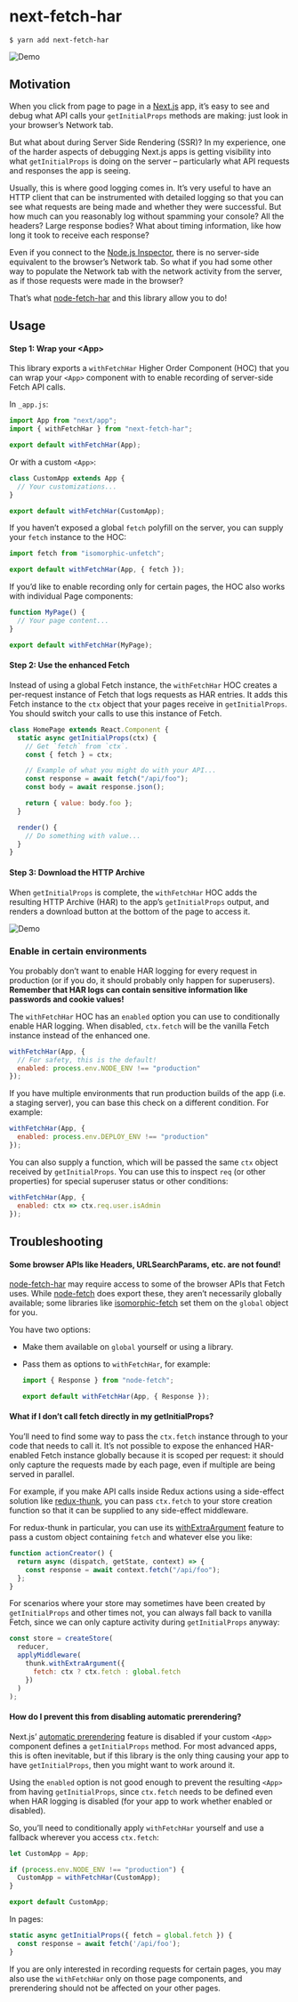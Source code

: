 # next-fetch-har

```console
$ yarn add next-fetch-har
```

![Demo](./demo.gif)

## Motivation

When you click from page to page in a [Next.js](https://nextjs.org/) app, it’s
easy to see and debug what API calls your `getInitialProps` methods are making:
just look in your browser’s Network tab.

But what about during Server Side Rendering (SSR)? In my experience, one of the
harder aspects of debugging Next.js apps is getting visibility into what
`getInitialProps` is doing on the server – particularly what API requests and
responses the app is seeing.

Usually, this is where good logging comes in. It’s very useful to have an HTTP
client that can be instrumented with detailed logging so that you can see what
requests are being made and whether they were successful. But how much can you
reasonably log without spamming your console? All the headers? Large response
bodies? What about timing information, like how long it took to receive each
response?

Even if you connect to the [Node.js Inspector](https://nodejs.org/en/docs/guides/debugging-getting-started/),
there is no server-side equivalent to the browser’s Network tab. So what if you
had some other way to populate the Network tab with the network activity from
the server, as if those requests were made in the browser?

That’s what [node-fetch-har](https://github.com/exogen/node-fetch-har) and this
library allow you to do!

## Usage

#### Step 1: Wrap your &lt;App&gt;

This library exports a `withFetchHar` Higher Order Component (HOC) that you can
wrap your `<App>` component with to enable recording of server-side Fetch API
calls.

In `_app.js`:

```js
import App from "next/app";
import { withFetchHar } from "next-fetch-har";

export default withFetchHar(App);
```

Or with a custom `<App>`:

```js
class CustomApp extends App {
  // Your customizations...
}

export default withFetchHar(CustomApp);
```

If you haven’t exposed a global `fetch` polyfill on the server, you can supply
your `fetch` instance to the HOC:

```js
import fetch from "isomorphic-unfetch";

export default withFetchHar(App, { fetch });
```

If you’d like to enable recording only for certain pages, the HOC also works
with individual Page components:

```js
function MyPage() {
  // Your page content...
}

export default withFetchHar(MyPage);
```

#### Step 2: Use the enhanced Fetch

Instead of using a global Fetch instance, the `withFetchHar` HOC creates a
per-request instance of Fetch that logs requests as HAR entries. It adds this
Fetch instance to the `ctx` object that your pages receive in `getInitialProps`.
You should switch your calls to use this instance of Fetch.

```js
class HomePage extends React.Component {
  static async getInitialProps(ctx) {
    // Get `fetch` from `ctx`.
    const { fetch } = ctx;

    // Example of what you might do with your API...
    const response = await fetch("/api/foo");
    const body = await response.json();

    return { value: body.foo };
  }

  render() {
    // Do something with value...
  }
}
```

#### Step 3: Download the HTTP Archive

When `getInitialProps` is complete, the `withFetchHar` HOC adds the resulting
HTTP Archive (HAR) to the app’s `getInitialProps` output, and renders a download
button at the bottom of the page to access it.

![Demo](./demo.gif)

### Enable in certain environments

You probably don’t want to enable HAR logging for every request in production
(or if you do, it should probably only happen for superusers). **Remember that
HAR logs can contain sensitive information like passwords and cookie values!**

The `withFetchHar` HOC has an `enabled` option you can use to conditionally
enable HAR logging. When disabled, `ctx.fetch` will be the vanilla Fetch
instance instead of the enhanced one.

```js
withFetchHar(App, {
  // For safety, this is the default!
  enabled: process.env.NODE_ENV !== "production"
});
```

If you have multiple environments that run production builds of the app (i.e.
a staging server), you can base this check on a different condition. For
example:

```js
withFetchHar(App, {
  enabled: process.env.DEPLOY_ENV !== "production"
});
```

You can also supply a function, which will be passed the same `ctx` object
received by `getInitialProps`. You can use this to inspect `req` (or other
properties) for special superuser status or other conditions:

```js
withFetchHar(App, {
  enabled: ctx => ctx.req.user.isAdmin
});
```

## Troubleshooting

#### Some browser APIs like Headers, URLSearchParams, etc. are not found!

[node-fetch-har](https://github.com/exogen/node-fetch-har) may require access to
some of the browser APIs that Fetch uses. While [node-fetch](https://github.com/bitinn/node-fetch)
does export these, they aren’t necessarily globally available; some libraries
like [isomorphic-fetch](https://github.com/matthew-andrews/isomorphic-fetch) set
them on the `global` object for you.

You have two options:

- Make them available on `global` yourself or using a library.
- Pass them as options to `withFetchHar`, for example:

  ```js
  import { Response } from "node-fetch";

  export default withFetchHar(App, { Response });
  ```

#### What if I don’t call fetch directly in my getInitialProps?

You’ll need to find some way to pass the `ctx.fetch` instance through to your
code that needs to call it. It’s not possible to expose the enhanced HAR-enabled
Fetch instance globally because it is scoped per request: it should only capture
the requests made by each page, even if multiple are being served in parallel.

For example, if you make API calls inside Redux actions using a side-effect
solution like [redux-thunk](https://github.com/reduxjs/redux-thunk), you can
pass `ctx.fetch` to your store creation function so that it can be supplied to
any side-effect middleware.

For redux-thunk in particular, you can use its [withExtraArgument](https://github.com/reduxjs/redux-thunk#injecting-a-custom-argument)
feature to pass a custom object containing `fetch` and whatever else you like:

```js
function actionCreator() {
  return async (dispatch, getState, context) => {
    const response = await context.fetch("/api/foo");
  };
}
```

For scenarios where your store may sometimes have been created by `getInitialProps`
and other times not, you can always fall back to vanilla Fetch, since we can
only capture activity during `getInitialProps` anyway:

```js
const store = createStore(
  reducer,
  applyMiddleware(
    thunk.withExtraArgument({
      fetch: ctx ? ctx.fetch : global.fetch
    })
  )
);
```

#### How do I prevent this from disabling automatic prerendering?

Next.js’ [automatic prerendering](https://github.com/zeit/next.js#automatic-prerendering)
feature is disabled if your custom `<App>` component defines a `getInitialProps`
method. For most advanced apps, this is often inevitable, but if this library is
the only thing causing your app to have `getInitialProps`, then you might want
to work around it.

Using the `enabled` option is not good enough to prevent the resulting `<App>`
from having `getInitialProps`, since `ctx.fetch` needs to be defined even when
HAR logging is disabled (for your app to work whether enabled or disabled).

So, you’ll need to conditionally apply `withFetchHar` yourself and use a
fallback wherever you access `ctx.fetch`:

```js
let CustomApp = App;

if (process.env.NODE_ENV !== "production") {
  CustomApp = withFetchHar(CustomApp);
}

export default CustomApp;
```

In pages:

```js
static async getInitialProps({ fetch = global.fetch }) {
  const response = await fetch('/api/foo');
}
```

If you are only interested in recording requests for certain pages, you may
also use the `withFetchHar` only on those page components, and prerendering
should not be affected on your other pages.
